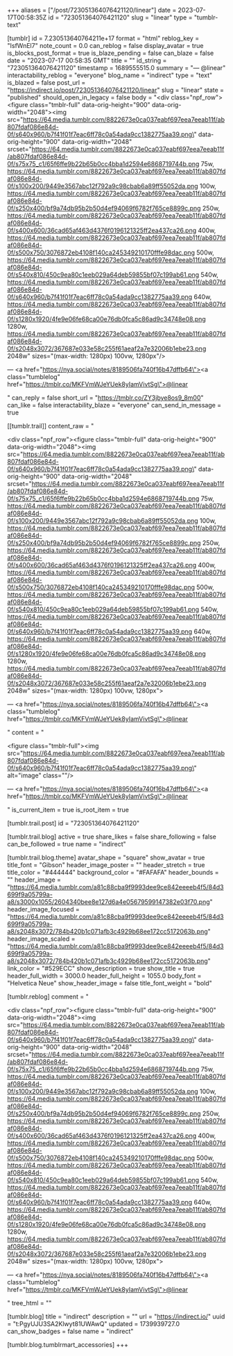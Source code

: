 +++
aliases = ["/post/723051364076421120/linear"]
date = 2023-07-17T00:58:35Z
id = "723051364076421120"
slug = "linear"
type = "tumblr-text"

[tumblr]
id = 7.230513640764211e+17
format = "html"
reblog_key = "IsfWnEl7"
note_count = 0.0
can_reblog = false
display_avatar = true
is_blocks_post_format = true
is_blaze_pending = false
can_blaze = false
date = "2023-07-17 00:58:35 GMT"
title = ""
id_string = "723051364076421120"
timestamp = 1689555515.0
summary = "— @linear"
interactability_reblog = "everyone"
blog_name = "indirect"
type = "text"
is_blazed = false
post_url = "https://indirect.io/post/723051364076421120/linear"
slug = "linear"
state = "published"
should_open_in_legacy = false
body = "<div class=\"npf_row\"><figure class=\"tmblr-full\" data-orig-height=\"900\" data-orig-width=\"2048\"><img src=\"https://64.media.tumblr.com/8822673e0ca037eabf697eea7eeab11f/ab807fdaf086e84d-0f/s640x960/b7f41f01f7eac6ff78c0a54ada9cc1382775aa39.png\" data-orig-height=\"900\" data-orig-width=\"2048\" srcset=\"https://64.media.tumblr.com/8822673e0ca037eabf697eea7eeab11f/ab807fdaf086e84d-0f/s75x75_c1/65f6ffe9b22b65b0cc4bba1d2594e6868719744b.png 75w, https://64.media.tumblr.com/8822673e0ca037eabf697eea7eeab11f/ab807fdaf086e84d-0f/s100x200/9449e3567abc12f792a9c98cbab6a89ff55052da.png 100w, https://64.media.tumblr.com/8822673e0ca037eabf697eea7eeab11f/ab807fdaf086e84d-0f/s250x400/bf9a74db95b2b50d4ef94069f6782f765ce8899c.png 250w, https://64.media.tumblr.com/8822673e0ca037eabf697eea7eeab11f/ab807fdaf086e84d-0f/s400x600/36cad65af463d4376f0196121325ff2ea437ca26.png 400w, https://64.media.tumblr.com/8822673e0ca037eabf697eea7eeab11f/ab807fdaf086e84d-0f/s500x750/3076872eb4108f140ca245349210170fffe98dac.png 500w, https://64.media.tumblr.com/8822673e0ca037eabf697eea7eeab11f/ab807fdaf086e84d-0f/s540x810/450c9ea80c1eeb029a64deb59855bf07c199ab61.png 540w, https://64.media.tumblr.com/8822673e0ca037eabf697eea7eeab11f/ab807fdaf086e84d-0f/s640x960/b7f41f01f7eac6ff78c0a54ada9cc1382775aa39.png 640w, https://64.media.tumblr.com/8822673e0ca037eabf697eea7eeab11f/ab807fdaf086e84d-0f/s1280x1920/4fe9e06fe68ca00e76db0fca5c86ad9c34748e08.png 1280w, https://64.media.tumblr.com/8822673e0ca037eabf697eea7eeab11f/ab807fdaf086e84d-0f/s2048x3072/367687e033e58c255f61aeaf2a7e32006b1ebe23.png 2048w\" sizes=\"(max-width: 1280px) 100vw, 1280px\"/></figure></div><p>— <a href=\"https://nya.social/notes/8189506fa740f16b47dffb64\"></a><a class=\"tumblelog\" href=\"https://tmblr.co/MKFVmWJeYUek8yIamVivtSg\">@linear</a></p>"
can_reply = false
short_url = "https://tmblr.co/ZY3jbye8os9_8m00"
can_like = false
interactability_blaze = "everyone"
can_send_in_message = true

[[tumblr.trail]]
content_raw = "<p><div class=\"npf_row\"><figure class=\"tmblr-full\" data-orig-height=\"900\" data-orig-width=\"2048\"><img src=\"https://64.media.tumblr.com/8822673e0ca037eabf697eea7eeab11f/ab807fdaf086e84d-0f/s640x960/b7f41f01f7eac6ff78c0a54ada9cc1382775aa39.png\" data-orig-height=\"900\" data-orig-width=\"2048\" srcset=\"https://64.media.tumblr.com/8822673e0ca037eabf697eea7eeab11f/ab807fdaf086e84d-0f/s75x75_c1/65f6ffe9b22b65b0cc4bba1d2594e6868719744b.png 75w, https://64.media.tumblr.com/8822673e0ca037eabf697eea7eeab11f/ab807fdaf086e84d-0f/s100x200/9449e3567abc12f792a9c98cbab6a89ff55052da.png 100w, https://64.media.tumblr.com/8822673e0ca037eabf697eea7eeab11f/ab807fdaf086e84d-0f/s250x400/bf9a74db95b2b50d4ef94069f6782f765ce8899c.png 250w, https://64.media.tumblr.com/8822673e0ca037eabf697eea7eeab11f/ab807fdaf086e84d-0f/s400x600/36cad65af463d4376f0196121325ff2ea437ca26.png 400w, https://64.media.tumblr.com/8822673e0ca037eabf697eea7eeab11f/ab807fdaf086e84d-0f/s500x750/3076872eb4108f140ca245349210170fffe98dac.png 500w, https://64.media.tumblr.com/8822673e0ca037eabf697eea7eeab11f/ab807fdaf086e84d-0f/s540x810/450c9ea80c1eeb029a64deb59855bf07c199ab61.png 540w, https://64.media.tumblr.com/8822673e0ca037eabf697eea7eeab11f/ab807fdaf086e84d-0f/s640x960/b7f41f01f7eac6ff78c0a54ada9cc1382775aa39.png 640w, https://64.media.tumblr.com/8822673e0ca037eabf697eea7eeab11f/ab807fdaf086e84d-0f/s1280x1920/4fe9e06fe68ca00e76db0fca5c86ad9c34748e08.png 1280w, https://64.media.tumblr.com/8822673e0ca037eabf697eea7eeab11f/ab807fdaf086e84d-0f/s2048x3072/367687e033e58c255f61aeaf2a7e32006b1ebe23.png 2048w\" sizes=\"(max-width: 1280px) 100vw, 1280px\"></figure></div><p>— <a href=\"https://nya.social/notes/8189506fa740f16b47dffb64\"></a><a class=\"tumblelog\" href=\"https://tmblr.co/MKFVmWJeYUek8yIamVivtSg\">@linear</a></p></p>"
content = "<p><figure class=\"tmblr-full\"><img src=\"https://64.media.tumblr.com/8822673e0ca037eabf697eea7eeab11f/ab807fdaf086e84d-0f/s640x960/b7f41f01f7eac6ff78c0a54ada9cc1382775aa39.png\" alt=\"image\" class=\"\"/></figure><p>&mdash; <a href=\"https://nya.social/notes/8189506fa740f16b47dffb64\"></a><a href=\"https://tmblr.co/MKFVmWJeYUek8yIamVivtSg\">@linear</a></p></p>"
is_current_item = true
is_root_item = true

[tumblr.trail.post]
id = "723051364076421120"

[tumblr.trail.blog]
active = true
share_likes = false
share_following = false
can_be_followed = true
name = "indirect"

[tumblr.trail.blog.theme]
avatar_shape = "square"
show_avatar = true
title_font = "Gibson"
header_image_poster = ""
header_stretch = true
title_color = "#444444"
background_color = "#FAFAFA"
header_bounds = ""
header_image = "https://64.media.tumblr.com/a81c88cba9f9993dee9ce842eeeeb4f5/84d3699f9a05799a-a8/s3000x1055/2604340bee8e127d6a4e05679599147382e03f70.png"
header_image_focused = "https://64.media.tumblr.com/a81c88cba9f9993dee9ce842eeeeb4f5/84d3699f9a05799a-a8/s2048x3072/784b420b1c071afb3c4929b68ee172cc5172063b.png"
header_image_scaled = "https://64.media.tumblr.com/a81c88cba9f9993dee9ce842eeeeb4f5/84d3699f9a05799a-a8/s2048x3072/784b420b1c071afb3c4929b68ee172cc5172063b.png"
link_color = "#529ECC"
show_description = true
show_title = true
header_full_width = 3000.0
header_full_height = 1055.0
body_font = "Helvetica Neue"
show_header_image = false
title_font_weight = "bold"

[tumblr.reblog]
comment = "<p><div class=\"npf_row\"><figure class=\"tmblr-full\" data-orig-height=\"900\" data-orig-width=\"2048\"><img src=\"https://64.media.tumblr.com/8822673e0ca037eabf697eea7eeab11f/ab807fdaf086e84d-0f/s640x960/b7f41f01f7eac6ff78c0a54ada9cc1382775aa39.png\" data-orig-height=\"900\" data-orig-width=\"2048\" srcset=\"https://64.media.tumblr.com/8822673e0ca037eabf697eea7eeab11f/ab807fdaf086e84d-0f/s75x75_c1/65f6ffe9b22b65b0cc4bba1d2594e6868719744b.png 75w, https://64.media.tumblr.com/8822673e0ca037eabf697eea7eeab11f/ab807fdaf086e84d-0f/s100x200/9449e3567abc12f792a9c98cbab6a89ff55052da.png 100w, https://64.media.tumblr.com/8822673e0ca037eabf697eea7eeab11f/ab807fdaf086e84d-0f/s250x400/bf9a74db95b2b50d4ef94069f6782f765ce8899c.png 250w, https://64.media.tumblr.com/8822673e0ca037eabf697eea7eeab11f/ab807fdaf086e84d-0f/s400x600/36cad65af463d4376f0196121325ff2ea437ca26.png 400w, https://64.media.tumblr.com/8822673e0ca037eabf697eea7eeab11f/ab807fdaf086e84d-0f/s500x750/3076872eb4108f140ca245349210170fffe98dac.png 500w, https://64.media.tumblr.com/8822673e0ca037eabf697eea7eeab11f/ab807fdaf086e84d-0f/s540x810/450c9ea80c1eeb029a64deb59855bf07c199ab61.png 540w, https://64.media.tumblr.com/8822673e0ca037eabf697eea7eeab11f/ab807fdaf086e84d-0f/s640x960/b7f41f01f7eac6ff78c0a54ada9cc1382775aa39.png 640w, https://64.media.tumblr.com/8822673e0ca037eabf697eea7eeab11f/ab807fdaf086e84d-0f/s1280x1920/4fe9e06fe68ca00e76db0fca5c86ad9c34748e08.png 1280w, https://64.media.tumblr.com/8822673e0ca037eabf697eea7eeab11f/ab807fdaf086e84d-0f/s2048x3072/367687e033e58c255f61aeaf2a7e32006b1ebe23.png 2048w\" sizes=\"(max-width: 1280px) 100vw, 1280px\"></figure></div><p>— <a href=\"https://nya.social/notes/8189506fa740f16b47dffb64\"></a><a class=\"tumblelog\" href=\"https://tmblr.co/MKFVmWJeYUek8yIamVivtSg\">@linear</a></p></p>"
tree_html = ""

[tumblr.blog]
title = "indirect"
description = ""
url = "https://indirect.io/"
uuid = "t:PgyUJU3SA2Klwyt81UWAwQ"
updated = 1739939727.0
can_show_badges = false
name = "indirect"

[tumblr.blog.tumblrmart_accessories]
+++
